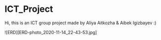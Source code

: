 # ICT_Project 
Hi, this is an ICT group project made by Aliya Aitkozha & Aibek Igizbayev :)


![ERD][ERD-photo_2020-11-14_22-43-53.jpg]
